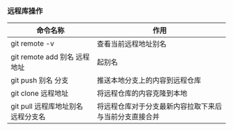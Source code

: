 ### 远程库操作

|命令名称|作用|
|---|---|
|git remote -v|查看当前远程地址别名|
|git remote add 别名 远程地址|起别名|
|git push 别名 分支|推送本地分支上的内容到远程仓库|
|git clone 远程地址|将远程仓库的内容克隆到本地|
|git pull 远程库地址别名 远程分支名|将远程仓库对于分支最新内容拉取下来后与当前分支直接合并|